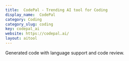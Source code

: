 ```yaml
---
title:  CodePal - Trending AI tool for Coding
display_name:  CodePal
category: Coding
category_slug: coding
key: codepal_ai
website: https://codepal.ai/
layout: aitool
---
```


Generated code with language support and code review.
